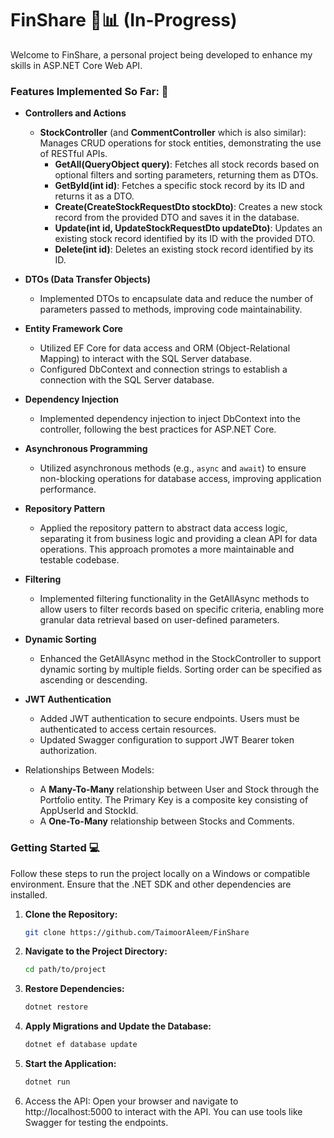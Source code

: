 # FinShare 💼📊 (In-Progress)

Welcome to FinShare, a personal project being developed to enhance my skills in ASP.NET Core Web API.

### Features Implemented So Far: 📝

- **Controllers and Actions**
  - **StockController** (and **CommentController** which is also similar): Manages CRUD operations for stock entities, demonstrating the use of RESTful APIs.
    - **GetAll(QueryObject query)**: Fetches all stock records based on optional filters and sorting parameters, returning them as DTOs.
    - **GetById(int id)**: Fetches a specific stock record by its ID and returns it as a DTO.
    - **Create(CreateStockRequestDto stockDto)**: Creates a new stock record from the provided DTO and saves it in the database.
    - **Update(int id, UpdateStockRequestDto updateDto)**: Updates an existing stock record identified by its ID with the provided DTO.
    - **Delete(int id)**: Deletes an existing stock record identified by its ID.

- **DTOs (Data Transfer Objects)**
  - Implemented DTOs to encapsulate data and reduce the number of parameters passed to methods, improving code maintainability.
    
- **Entity Framework Core**
  - Utilized EF Core for data access and ORM (Object-Relational Mapping) to interact with the SQL Server database.
  - Configured DbContext and connection strings to establish a connection with the SQL Server database.
    
- **Dependency Injection**
  - Implemented dependency injection to inject DbContext into the controller, following the best practices for ASP.NET Core.
    
- **Asynchronous Programming**
  - Utilized asynchronous methods (e.g., `async` and `await`) to ensure non-blocking operations for database access, improving application performance.
    
- **Repository Pattern**
  - Applied the repository pattern to abstract data access logic, separating it from business logic and providing a clean API for data operations. This approach promotes a more maintainable and testable codebase.
    
- **Filtering**
  - Implemented filtering functionality in the GetAllAsync methods to allow users to filter records based on specific criteria, enabling more granular data retrieval based on user-defined parameters.
    
- **Dynamic Sorting**
  - Enhanced the GetAllAsync method in the StockController to support dynamic sorting by multiple fields. Sorting order can be specified as ascending or descending.

- **JWT Authentication**
  - Added JWT authentication to secure endpoints. Users must be authenticated to access certain resources.
  - Updated Swagger configuration to support JWT Bearer token authorization.

- Relationships Between Models:
  - A **Many-To-Many** relationship between User and Stock through the Portfolio entity. The Primary Key is a composite key consisting of AppUserId and StockId.
  - A **One-To-Many** relationship between Stocks and Comments.

    
### Getting Started 💻

Follow these steps to run the project locally on a Windows or compatible environment. Ensure that the .NET SDK and other dependencies are installed.

1. **Clone the Repository:**
   ```bash
   git clone https://github.com/TaimoorAleem/FinShare
   ```
2. **Navigate to the Project Directory:**
   ```bash
   cd path/to/project
   ```
3. **Restore Dependencies:**
   ```bash
   dotnet restore
   ```
4. **Apply Migrations and Update the Database:**
   ```bash
   dotnet ef database update
   ```
5. **Start the Application:**
   ```bash
   dotnet run
   ```
6. Access the API: Open your browser and navigate to http://localhost:5000 to interact with the API. You can use tools like Swagger for testing the endpoints.
